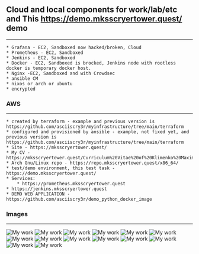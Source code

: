 ## Cloud and local components for work/lab/etc and This https://demo.mksscryertower.quest/ demo
_________________________________

    * Grafana - EC2, Sandboxed now hacked/broken, Cloud
    * Prometheus - EC2, Sandboxed
    * Jenkins - EC2, Sandboxed
    * Docker - EC2, Sandboxed is brocked, Jenkins node with rootless docker is temporary docker host.
    * Nginx -EC2, Sandboxed and with Crowdsec
    * ansible CM
    * nixos or arch or ubuntu
    * encrypted

### AWS
_________________________________

    * created by terraform - example and previous version is https://github.com/asciiscry3r/myinfrastructure/tree/main/terraform
    * configured and provisioned by ansible - example, not fixed yet, and previous version is https://github.com/asciiscry3r/myinfrastructure/tree/main/terraform
    * Site - https://mksscryertower.quest/
    * My CV - https://mksscryertower.quest/Curriculum%20Vitae%20of%20Klimenko%20Maxim%20Sergievich.html
    * Arch Gnu/Linux repo - https://repo.mksscryertower.quest/x86_64/
    * test/demo environment, this test task - https://demo.mksscryertower.quest/
    * Services:
        * https://prometheus.mksscryertower.quest
	* https://jenkins.mksscryertower.quest
    * DEMO WEB APPLICATION - https://github.com/asciiscry3r/demo_python_docker_image

### Images
_________________________________

![My work](https://i.imgur.com/GAcyyyH.png)
![My work](https://i.imgur.com/phckIfc.png)
![My work](https://i.imgur.com/Sg4EpeZ.png)
![My work](https://i.imgur.com/eK9hTzy.png)
![My work](https://i.imgur.com/DQRmgBD.png)
![My work](https://i.imgur.com/G4Rshg2.png)
![My work](https://i.imgur.com/Fzldup8.png)
![My work](https://i.imgur.com/aSBZtpf.png)
![My work](https://i.imgur.com/P1OxRXP.png)
![My work](https://i.imgur.com/JAMPtcZ.png)
![My work](https://i.imgur.com/qGHoU60.png)
![My work](https://i.imgur.com/xJljBfZ.png)
![My work](https://i.imgur.com/ABaUjyi.png)
![My work](https://i.imgur.com/giKGeQq.png)